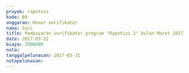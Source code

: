 ```yaml
---
proyek: rapotivi
kode: B4
anggaran: Honor verifikator
nama: Suci
title: Pembayaran verifikator program "Rapotivi 2" bulan Maret 2017
date: 2017-03-31
biaya: 3500000
nota:
tanggalpelunasan: 2017-03-31
notapelunasan:
---
```

